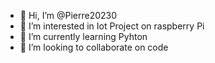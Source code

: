 - 👋 Hi, I’m @Pierre20230
- 👀 I’m interested in Iot Project on raspberry Pi
- 🌱 I’m currently learning Pyhton
- 💞️ I’m looking to collaborate on code

<!---
Pierre20230/Pierre20230 is a ✨ special ✨ repository because its `README.md` (this file) appears on your GitHub profile.
You can click the Preview link to take a look at your changes.
--->
